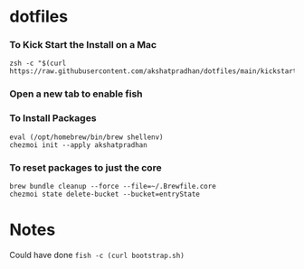 # dotfiles
### To Kick Start the Install on a Mac
```shell
zsh -c "$(curl https://raw.githubusercontent.com/akshatpradhan/dotfiles/main/kickstart.zsh)"
```

### Open a new tab to enable fish

### To Install Packages

```shell
eval (/opt/homebrew/bin/brew shellenv) 
chezmoi init --apply akshatpradhan
```
### To reset packages to just the core

```
brew bundle cleanup --force --file=~/.Brewfile.core
chezmoi state delete-bucket --bucket=entryState
```
# Notes
Could have done 
`fish -c (curl bootstrap.sh)`